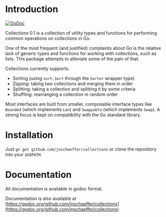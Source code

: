 Introduction
============
[![GoDoc](https://godoc.org/github.com/jnschaeffer/collections?status.svg)](https://godoc.org/github.com/jnschaeffer/collections)

Collections 0.1 is a collection of utility types and functions for performing
common operations on collections in Go.

One of the most frequent (and justified) complaints about Go is the relative
lack of generic types and functions for working with collections, such as
lists. This package attempts to alleviate some of the pain of that.

Collections currently supports:
  * Sorting (using `sort.Sort` through the `Sorter` wrapper type)
  * Zipping: taking two collections and merging them in order
  * Splitting: taking a collection and splitting it by some criteria
  * Shuffling: rearranging a collection in random order

Most interfaces are built from smaller, composable interface types like
`Bounded` (which implements `Len`) and `Swappable` (which implements `Swap`).
A strong focus is kept on compatibility with the Go standard library.

Installation
============

Just `go get github.com/jnschaeffer/collections` or clone the repository into
your `$GOPATH`.

Documentation
=============

All documentation is available in godoc format.

Documentation is also available at [https://godoc.org/github.com/jnschaeffer/collections](https://godoc.org/github.com/jnschaeffer/collections)

